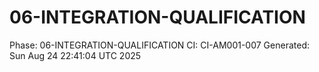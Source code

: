 # 06-INTEGRATION-QUALIFICATION
Phase: 06-INTEGRATION-QUALIFICATION
CI: CI-AM001-007
Generated: Sun Aug 24 22:41:04 UTC 2025
